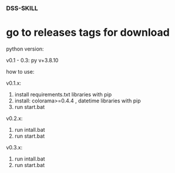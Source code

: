 ### DSS-SKILL

# go to releases tags for download


python version:


  v0.1 - 0.3:
    py v+3.8.10


how to use:


  v0.1.x:
  1. install requirements.txt libraries with pip
  2. install: colorama>=0.4.4 , datetime libraries with pip
  3. run start.bat
  
  v0.2.x:
  1. run intall.bat
  2. run start.bat

  v0.3.x:
  1. run intall.bat
  2. run start.bat
   
